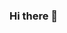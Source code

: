 ### Hi there 👋

<!--
**Sameer103/Sameer103** is a ✨ _special_ ✨ repository because its `README.md` (this file) appears on your GitHub profile.

Here are some ideas to get you started:

- 🔭 I’m currently working on Machine Learning Projects
- 🌱 I’m currently learning about the LLM models (LLama 2, Vision, etc)
- 👯 I’m looking to collaborate on Hackathons, Startup Ideas, Freelance work and any new opportunity in the ML workspace
- 🤔 I’m looking for help with Web Development 
- 💬 Ask me about ...
- 📫 How to reach me: ...
- 😄 Pronouns: ...
- ⚡ Fun fact: ...
-->
